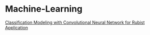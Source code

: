 # Machine-Learning
[Classification Modeling with Convolutional Neural Network for Rubist Application](https://github.com/berlianm/Rubist-Application/tree/main/Model%20Classification)
